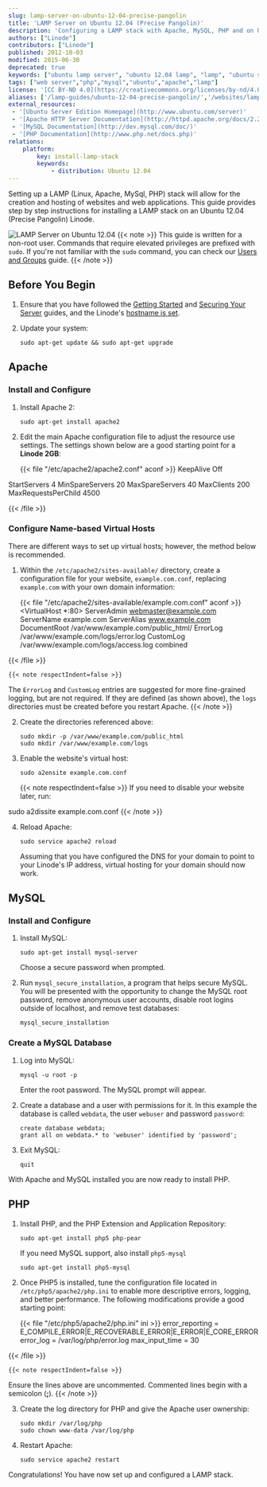 ```yaml
---
slug: lamp-server-on-ubuntu-12-04-precise-pangolin
title: 'LAMP Server on Ubuntu 12.04 (Precise Pangolin)'
description: 'Configuring a LAMP stack with Apache, MySQL, PHP and on Ubuntu 12.04 (Precise Pangolin).'
authors: ["Linode"]
contributors: ["Linode"]
published: 2012-10-03
modified: 2015-06-30
deprecated: true
keywords: ["ubuntu lamp server", "ubuntu 12.04 lamp", "lamp", "ubuntu server", "ubuntu", "apache", "mysql", "php", "lamp stacks"]
tags: ["web server","php","mysql","ubuntu","apache","lamp"]
license: '[CC BY-ND 4.0](https://creativecommons.org/licenses/by-nd/4.0)'
aliases: ['/lamp-guides/ubuntu-12-04-precise-pangolin/','/websites/lamp/lamp-server-on-ubuntu-12-04-precise-pangolin/','/web-servers/lamp/lamp-server-on-ubuntu-12-04-precise-pangolin/']
external_resources:
 - '[Ubuntu Server Edition Homepage](http://www.ubuntu.com/server)'
 - '[Apache HTTP Server Documentation](http://httpd.apache.org/docs/2.2/)'
 - '[MySQL Documentation](http://dev.mysql.com/doc/)'
 - '[PHP Documentation](http://www.php.net/docs.php)'
relations:
    platform:
        key: install-lamp-stack
        keywords:
            - distribution: Ubuntu 12.04
---
```


Setting up a LAMP (Linux, Apache, MySql, PHP) stack will allow for the creation and hosting of websites and web applications. This guide provides step by step instructions for installing a LAMP stack on an Ubuntu 12.04 (Precise Pangolin) Linode.

![LAMP Server on Ubuntu 12.04](lamp_server_on_ubuntu_12_04.png "LAMP Server on Ubuntu 12.04")
{{< note >}}
This guide is written for a non-root user. Commands that require elevated privileges are prefixed with `sudo`. If you're not familiar with the `sudo` command, you can check our [Users and Groups](/docs/guides/linux-users-and-groups/) guide.
{{< /note >}}

## Before You Begin

1.  Ensure that you have followed the [Getting Started](/docs/products/platform/get-started/) and [Securing Your Server](/docs/products/compute/compute-instances/guides/set-up-and-secure/) guides, and the Linode's [hostname is set](/docs/products/platform/get-started/#setting-the-hostname).

2.  Update your system:

        sudo apt-get update && sudo apt-get upgrade

## Apache

### Install and Configure

1.  Install Apache 2:

        sudo apt-get install apache2

2.  Edit the main Apache configuration file to adjust the resource use settings. The settings shown below are a good starting point for a **Linode 2GB**:

    {{< file "/etc/apache2/apache2.conf" aconf >}}
KeepAlive Off

<IfModule mpm_prefork_module>
StartServers 4
MinSpareServers 20
MaxSpareServers 40
MaxClients 200
MaxRequestsPerChild 4500
</IfModule>

{{< /file >}}



### Configure Name-based Virtual Hosts

There are different ways to set up virtual hosts; however, the method below is recommended.

1.  Within the `/etc/apache2/sites-available/` directory, create a configuration file for your website, `example.com.conf`, replacing `example.com` with your own domain information:

    {{< file "/etc/apache2/sites-available/example.com.conf" aconf >}}
<VirtualHost *:80>
     ServerAdmin webmaster@example.com
     ServerName example.com
     ServerAlias www.example.com
     DocumentRoot /var/www/example.com/public_html/
     ErrorLog /var/www/example.com/logs/error.log
     CustomLog /var/www/example.com/logs/access.log combined
</VirtualHost>

{{< /file >}}


    {{< note respectIndent=false >}}
The `ErrorLog` and `CustomLog` entries are suggested for more fine-grained logging, but are not required. If they are defined (as shown above), the `logs` directories must be created before you restart Apache.
{{< /note >}}

2.  Create the directories referenced above:

        sudo mkdir -p /var/www/example.com/public_html
        sudo mkdir /var/www/example.com/logs

3.  Enable the website's virtual host:

        sudo a2ensite example.com.conf

    {{< note respectIndent=false >}}
If you need to disable your website later, run:

sudo a2dissite example.com.conf
{{< /note >}}

4.  Reload Apache:

        sudo service apache2 reload

    Assuming that you have configured the DNS for your domain to point to your Linode's IP address, virtual hosting for your domain should now work.


## MySQL

### Install and Configure

1.  Install MySQL:

        sudo apt-get install mysql-server

    Choose a secure password when prompted.

2.  Run `mysql_secure_installation`, a program that helps secure MySQL. You will be presented with the opportunity to change the MySQL root password, remove anonymous user accounts, disable root logins outside of localhost, and remove test databases:

        mysql_secure_installation

### Create a MySQL Database

1.  Log into MySQL:

        mysql -u root -p

    Enter the root password. The MySQL prompt will appear.

2.  Create a database and a user with permissions for it. In this example the database is called `webdata`, the user `webuser` and password `password`:

        create database webdata;
        grant all on webdata.* to 'webuser' identified by 'password';

3.  Exit MySQL:

        quit

With Apache and MySQL installed you are now ready to install PHP.


## PHP

1.  Install PHP, and the PHP Extension and Application Repository:

        sudo apt-get install php5 php-pear

    If you need MySQL support, also install `php5-mysql`

        sudo apt-get install php5-mysql

2.  Once PHP5 is installed, tune the configuration file located in `/etc/php5/apache2/php.ini` to enable more descriptive errors, logging, and better performance. The following modifications provide a good starting point:

    {{< file "/etc/php5/apache2/php.ini" ini >}}
error_reporting = E_COMPILE_ERROR|E_RECOVERABLE_ERROR|E_ERROR|E_CORE_ERROR
error_log = /var/log/php/error.log
max_input_time = 30

{{< /file >}}


    {{< note respectIndent=false >}}
Ensure the lines above are uncommented. Commented lines begin with a semicolon (**;**).
{{< /note >}}

3.  Create the log directory for PHP and give the Apache user ownership:

        sudo mkdir /var/log/php
        sudo chown www-data /var/log/php

4.  Restart Apache:

        sudo service apache2 restart

Congratulations! You have now set up and configured a LAMP stack.
